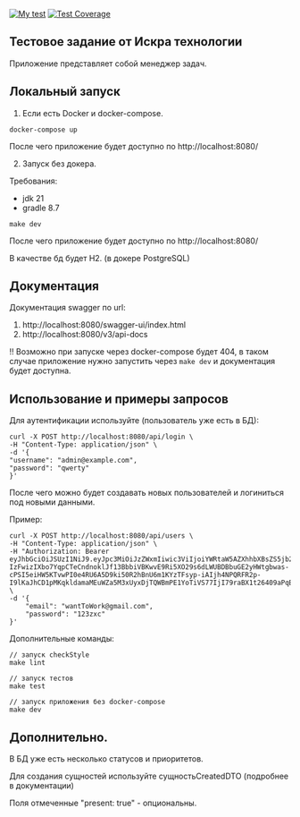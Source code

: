 [![My test](https://github.com/Grad566/task-manager-test-assigmnet/actions/workflows/myTest.yml/badge.svg)](https://github.com/Grad566/task-manager-test-assigmnet/actions/workflows/myTest.yml)
[![Test Coverage](https://api.codeclimate.com/v1/badges/52b94f0c716421f7da11/test_coverage)](https://codeclimate.com/github/Grad566/task-manager-test-assigmnet/test_coverage)

## Тестовое задание от Искра технологии

Приложение представляет собой менеджер задач.

## Локальный запуск
1) Если есть Docker и docker-compose.

```
docker-compose up
```

После чего приложение будет доступно по http://localhost:8080/

2) Запуск без докера.

Требования:
- jdk 21
- gradle 8.7

```
make dev
```

После чего приложение будет доступно по http://localhost:8080/

В качестве бд будет H2. (в докере PostgreSQL)


## Документация
Документация swagger по url:
1) http://localhost:8080/swagger-ui/index.html
2) http://localhost:8080/v3/api-docs

!! Возможно при запуске через docker-compose будет 404, 
в таком случае приложение нужно запустить через ```make dev``` и 
документация будет доступна.


## Использование и примеры запросов
Для аутентификации используйте (пользователь уже есть в БД):
```
curl -X POST http://localhost:8080/api/login \
-H "Content-Type: application/json" \
-d '{
"username": "admin@example.com",
"password": "qwerty"
}'
```
После чего можно будет создавать новых пользователей и логиниться под новыми данными.

Пример:
```
curl -X POST http://localhost:8080/api/users \
-H "Content-Type: application/json" \
-H "Authorization: Bearer eyJhbGciOiJSUzI1NiJ9.eyJpc3MiOiJzZWxmIiwic3ViIjoiYWRtaW5AZXhhbXBsZS5jb20iLCJleHAiOjE3MjMxMTQ1NDksImlhdCI6MTcyMzExMDk0OX0.a6ItX_zm7w3cLn-IzFwizIXbo7YqpCTeCndnoklJf13BbbiVBKwvE9Ri5XO29s6dLWUBDBbuGE2yHWtgbwas-cPSI5eiHW5KTvwPI0e4RU6A5D9ki50R2hBnU6m1KYzTFsyp-iAIjh4NPQRFR2p-I9lKaJhCD1pMKqkldamaMEuWZa5M3xUyxDjTQWBmPE1YoTiVS77IjI79raBX1t26409aPqBSiOVOCWTlejqE14Gv_H_BWIjup637603c_jf5qb9mI0iN8lD2zyCco3xTm6tr01g28zriVXT8aQVc_ilUe3KXLu86r2SmmZkjHosoZXYIjxZ3BiJhXMw1lhWd7g" \
-d '{
    "email": "wantToWork@gmail.com",
    "password": "123zxc"
}'
```

Дополнительные команды:
```
// запуск checkStyle
make lint 

// запуск тестов
make test 

// запуск приложения без docker-compose
make dev 
```

## Дополнительно.
В БД уже есть несколько статусов и приоритетов.

Для создания сущностей используйте сущностьCreatedDTO (подробнее в документации)

Поля отмеченные "present: true" - опциональны.